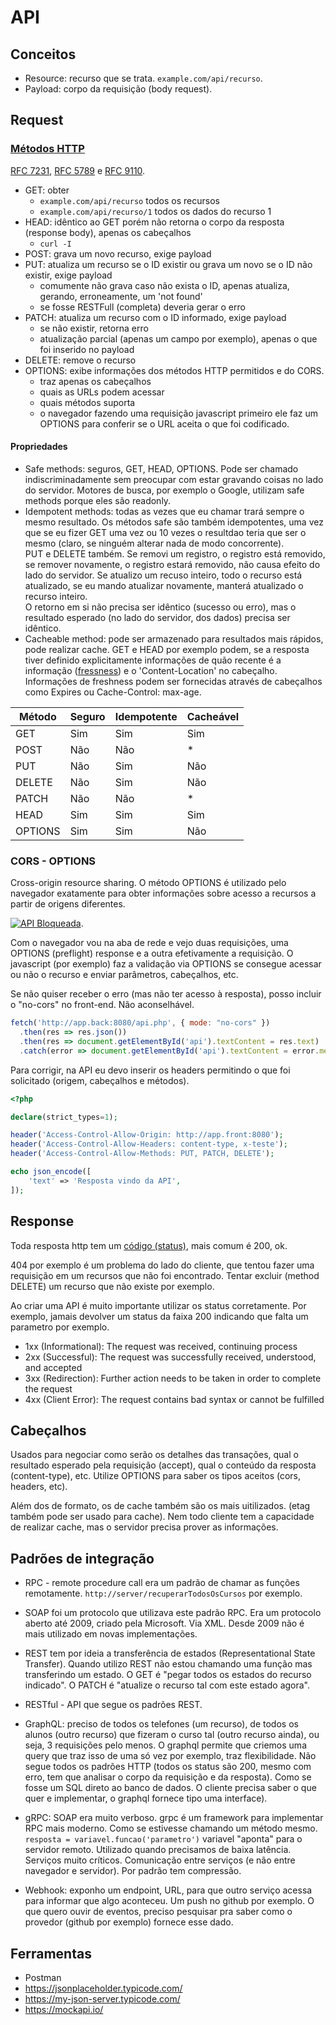 # API
## Conceitos
- Resource: recurso que se trata. `example.com/api/recurso`.
- Payload: corpo da requisição (body request).

## Request
### [Métodos HTTP](https://datatracker.ietf.org/doc/html/rfc9110#name-methods)
[RFC 7231](https://datatracker.ietf.org/doc/html/rfc7231#page-24), [RFC 5789](https://datatracker.ietf.org/doc/html/rfc5789) e [RFC 9110](https://datatracker.ietf.org/doc/html/rfc9110).
- GET: obter
  - `example.com/api/recurso` todos os recursos
  - `example.com/api/recurso/1` todos os dados do recurso 1
- HEAD: idêntico ao GET porém não retorna o corpo da resposta (response body), apenas os cabeçalhos
  - `curl -I`
- POST: grava um novo recurso, exige payload
- PUT: atualiza um recurso se o ID existir ou grava um novo se o ID não existir, exige payload
  - comumente não grava caso não exista o ID, apenas atualiza, gerando, erroneamente, um 'not found'
  - se fosse RESTFull (completa) deveria gerar o erro
- PATCH: atualiza um recurso com o ID informado, exige payload
  - se não existir, retorna erro
  - atualização parcial (apenas um campo por exemplo), apenas o que foi inserido no payload
- DELETE: remove o recurso
- OPTIONS: exibe informações dos métodos HTTP permitidos e do CORS.
  - traz apenas os cabeçalhos
  - quais as URLs podem acessar
  - quais métodos suporta
  - o navegador fazendo uma requisição javascript primeiro ele faz um OPTIONS para conferir se o URL aceita o que foi codificado.

#### Propriedades
- Safe methods: seguros, GET, HEAD, OPTIONS. Pode ser chamado indiscriminadamente sem preocupar com estar gravando coisas no lado do servidor. Motores de busca, por exemplo o Google, utilizam safe methods porque eles são readonly.
- Idempotent methods: todas as vezes que eu chamar trará sempre o mesmo resultado. Os métodos safe são também idempotentes, uma vez que se eu fizer GET uma vez ou 10 vezes o resultdao teria que ser o mesmo (claro, se ninguém alterar nada de modo concorrente).\
PUT e DELETE também. Se removi um registro, o registro está removido, se remover novamente, o registro estará removido, não causa efeito do lado do servidor. Se atualizo um recuso inteiro, todo o recurso está atualizado, se eu mando atualizar novamente, manterá atualizado o recurso inteiro.\
O retorno em si não precisa ser idêntico (sucesso ou erro), mas o resultado esperado (no lado do servidor, dos dados) precisa ser idêntico.
- Cacheable method: pode ser armazenado para resultados mais rápidos, pode realizar cache. GET e HEAD por exemplo podem, se a resposta tiver definido explicitamente informações de quão recente é a informação ([fressness](https://datatracker.ietf.org/doc/html/rfc9111#name-freshness)) e o 'Content-Location' no cabeçalho. Informações de freshness podem ser fornecidas através de cabeçalhos como Expires ou Cache-Control: max-age.

| Método   | Seguro | Idempotente | Cacheável |
|----------|--------|-------------|------------|
| GET      | Sim    | Sim         | Sim        |
| POST     | Não    | Não         | *          |
| PUT      | Não    | Sim         | Não        |
| DELETE   | Não    | Sim         | Não        |
| PATCH    | Não    | Não         | *          |
| HEAD     | Sim    | Sim         | Sim        |
| OPTIONS  | Sim    | Sim         | Não        |

### CORS - OPTIONS
Cross-origin resource sharing. O método OPTIONS é utilizado pelo navegador exatamente para obter informações sobre acesso a recursos a partir de origens diferentes. 

[![API Bloqueada](https://img.youtube.com/vi/Fha6Il-5RYE/0.jpg)](https://www.youtube.com/watch?v=Fha6Il-5RYE).

Com o navegador vou na aba de rede e vejo duas requisições, uma OPTIONS (preflight) response e a outra efetivamente a requisição. O javascript (por exemplo) faz a validação via OPTIONS se consegue acessar ou não o recurso e enviar parâmetros, cabeçalhos, etc.

Se não quiser receber o erro (mas não ter acesso à resposta), posso incluir o "no-cors" no front-end. Não aconselhável.
```js
fetch('http://app.back:8080/api.php', { mode: "no-cors" })
  .then(res => res.json())
  .then(res => document.getElementById('api').textContent = res.text)
  .catch(error => document.getElementById('api').textContent = error.message);
```

Para corrigir, na API eu devo inserir os headers permitindo o que foi solicitado (origem, cabeçalhos e métodos).
```php
<?php

declare(strict_types=1);

header('Access-Control-Allow-Origin: http://app.front:8080');
header('Access-Control-Allow-Headers: content-type, x-teste');
header('Access-Control-Allow-Methods: PUT, PATCH, DELETE');

echo json_encode([
    'text' => 'Resposta vindo da API',
]);
```
## Response
Toda resposta http tem um [código (status)](https://datatracker.ietf.org/doc/html/rfc7231#page-47), mais comum é 200, ok.

404 por exemplo é um problema do lado do cliente, que tentou fazer uma requisição em um recursos que não foi encontrado. Tentar excluir (method DELETE) um recurso que não existe por exemplo.

Ao criar uma API é muito importante utilizar os status corretamente. Por exemplo, jamais devolver um status da faixa 200 indicando que falta um parametro por exemplo.

- 1xx (Informational): The request was received, continuing process
- 2xx (Successful): The request was successfully received, understood, and accepted
- 3xx (Redirection): Further action needs to be taken in order to complete the request
- 4xx (Client Error): The request contains bad syntax or cannot be fulfilled

## Cabeçalhos
Usados para negociar como serão os detalhes das transações, qual o resultado esperado pela requisição (accept), qual o conteúdo da resposta (content-type), etc. Utilize OPTIONS para saber os tipos aceitos (cors, headers, etc).

Além dos de formato, os de cache também são os mais uitilizados. (etag também pode ser usado para cache). Nem todo cliente tem a capacidade de realizar cache, mas o servidor precisa prover as informações.

## Padrões de integração
- RPC - remote procedure call era um padrão de chamar as funções remotamente. `http://server/recuperarTodosOsCursos` por exemplo.

- SOAP foi um protocolo que utilizava este padrão RPC. Era um protocolo aberto até 2009, criado pela Microsoft. Via XML. Desde 2009 não é mais utilizado em novas implementações.

- REST tem por ideia a transferência de estados (Representational State Transfer). Quando utilizo REST não estou chamando uma função mas transferindo um estado. O GET é "pegar todos os estados do recurso indicado". O PATCH é "atualize o recurso tal com este estado agora".

- RESTful - API que segue os padrões REST.

- GraphQL: preciso de todos os telefones (um recurso), de todos os alunos (outro recurso) que fizeram o curso tal (outro recurso ainda), ou seja, 3 requisições pelo menos. O graphql permite que criemos uma query que traz isso de uma só vez por exemplo, traz flexibilidade. Não segue todos os padrões HTTP (todos os status são 200, mesmo com erro, tem que analisar o corpo da requisição e da resposta). Como se fosse um SQL direto ao banco de dados. O cliente precisa saber o que quer e implementar, o graphql fornece tipo uma interface).

- gRPC: SOAP era muito verboso. grpc é um framework para implementar RPC mais moderno. Como se estivesse chamando um método mesmo. `resposta = variavel.funcao('parametro')` variavel "aponta" para o servidor remoto. Utilizado quando precisamos de baixa latência. Serviços muito críticos. Comunicação entre serviços (e não entre navegador e servidor). Por padrão tem compressão.

- Webhook: exponho um endpoint, URL, para que outro serviço acessa para informar que algo aconteceu. Um push no github por exemplo. O que quero ouvir de eventos, preciso pesquisar pra saber como o provedor (github por exemplo) fornece esse dado.

## Ferramentas
- Postman
- https://jsonplaceholder.typicode.com/
- https://my-json-server.typicode.com/
- https://mockapi.io/